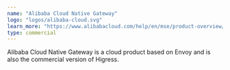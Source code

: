 ```yaml
---
name: "Alibaba Cloud Native Gateway"
logo: "logos/alibaba-cloud.svg"
learn_more: "https://www.alibabacloud.com/help/en/mse/product-overview/cloud-native-gateway-overview"
type: commercial
---
```

Alibaba Cloud Native Gateway is a cloud product based on Envoy and is also the commercial version of Higress.
